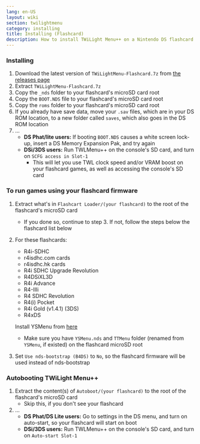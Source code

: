 ```yaml
---
lang: en-US
layout: wiki
section: twilightmenu
category: installing
title: Installing (Flashcard)
description: How to install TWiLight Menu++ on a Nintendo DS flashcard
---
```


### Installing
1. Download the latest version of `TWiLightMenu-Flashcard.7z` from [the releases page](https://github.com/DS-Homebrew/TWiLightMenu/releases)
1. Extract `TWiLightMenu-Flashcard.7z`
1. Copy the `_nds` folder to your flashcard's microSD card root
1. Copy the `BOOT.NDS` file to your flashcard's microSD card root
1. Copy the `roms` folder to your flashcard's microSD card root
1. If you already have save data, move your `.sav` files, which are in your DS ROM location, to a new folder called `saves`, which also goes in the DS ROM location
1. ...
   - **DS Phat/lite users:** If booting `BOOT.NDS` causes a white screen lock-up, insert a DS Memory Expansion Pak, and try again
   - **DSi/3DS users:** Run TWLMenu++ on the console's SD card, and turn on `SCFG access in Slot-1`
      - This will let you use TWL clock speed and/or VRAM boost on your flashcard games, as well as accessing the console's SD card

### To run games using your flashcard firmware
1. Extract what's in `Flashcart Loader/(your flashcard)` to the root of the flashcard's microSD card
   - If you done so, continue to step 3. If not, follow the steps below the flashcard list below

1. For these flashcards:
   - R4i-SDHC
   - r4isdhc.com cards
   - r4isdhc.hk cards
   - R4i SDHC Upgrade Revolution
   - R4DSiXL3D
   - R4i Advance
   - R4-IIIi
   - R4 SDHC Revolution
   - R4(i) Pocket
   - R4i Gold (v1.4.1) (3DS)
   - R4xDS

   Install YSMenu from [here](https://gbatemp.net/threads/retrogamefan-updates-releases.267243/)
      - Make sure you have `YSMenu.nds` and `TTMenu` folder (renamed from `YSMenu`, if existed) on the flashcard microSD root
1. Set `Use nds-bootstrap (B4DS)` to `No`, so the flashcard firmware will be used instead of nds-bootstrap

### Autobooting TWiLight Menu++
1. Extract the content(s) of `Autoboot/(your flashcard)` to the root of the flashcard's microSD card
   - Skip this, if you don't see your flashcard
1. ...
   - **DS Phat/DS Lite users:** Go to settings in the DS menu, and turn on auto-start, so your flashcard will start on boot
   - **DSi/3DS users:** Run TWLMenu++ on the console's SD card, and turn on `Auto-start Slot-1`
